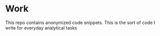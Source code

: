 # Work
This repo contains anonymized code snippets. This is the sort of code I write for everyday analytical tasks
